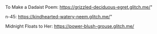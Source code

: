 To Make a Dadaist Poem: https://grizzled-deciduous-egret.glitch.me/"

n-45: https://kindhearted-watery-neem.glitch.me/"

Midnight Floats to Her: https://power-blush-grouse.glitch.me/
